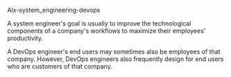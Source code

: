  Alx-system_engineering-devops
 
 
 A system engineer's goal is usually to improve the technological components of a company's workflows to maximize their employees' productivity. 
 
 A DevOps engineer's end users may sometimes also be employees of that company. However, DevOps engineers also frequently design for end users who are customers of that company.
